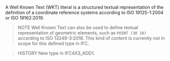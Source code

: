 A Well Known Text (WKT) literal is a structured textual representation of the definition of a coordinate reference systems according to ISO 19125-1:2004 or ISO 19162:2019.

<!-- end of short definition -->


> NOTE Well Known Text can also be used to define textual representation of geometric elements, such as `POINT (30 10)` according to ISO 13249-3:2016. This kind of content is currently not in scope for this defined type in IFC.

> HISTORY New type in IFC4X3_ADD1.
